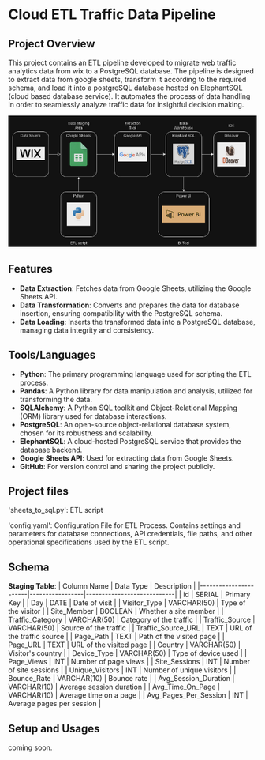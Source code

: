 # Cloud ETL Traffic Data Pipeline

## Project Overview

This project contains an ETL pipeline developed to migrate web traffic analytics data from wix to a PostgreSQL database. The pipeline is designed to extract data from google sheets, transform it according to the required schema, and load it into a postgreSQL database hosted on ElephantSQL (cloud based database service). It automates the process of data handling in order to seamlessly analyze traffic data for insightful decision making.

![etl_flow](etl_flow.png)


## Features
- **Data Extraction**: Fetches data from Google Sheets, utilizing the Google Sheets API.
- **Data Transformation**: Converts and prepares the data for database insertion, ensuring compatibility with the PostgreSQL schema.
- **Data Loading**: Inserts the transformed data into a PostgreSQL database, managing data integrity and consistency.

## Tools/Languages
- **Python**: The primary programming language used for scripting the ETL process.
- **Pandas**: A Python library for data manipulation and analysis, utilized for transforming the data.
- **SQLAlchemy**: A Python SQL toolkit and Object-Relational Mapping (ORM) library used for database interactions.
- **PostgreSQL**: An open-source object-relational database system, chosen for its robustness and scalability.
- **ElephantSQL**: A cloud-hosted PostgreSQL service that provides the database backend.
- **Google Sheets API**: Used for extracting data from Google Sheets.
- **GitHub**: For version control and sharing the project publicly.

## Project files
'sheets_to_sql.py': ETL script

'config.yaml': Configuration File for ETL Process. Contains settings and parameters for database connections, API credentials, file paths, and other operational specifications used by the ETL script.


## Schema
**Staging Table**:
| Column Name           | Data Type       | Description                |
|-----------------------|-----------------|----------------------------|
| id                    | SERIAL          | Primary Key                |
| Day                   | DATE            | Date of visit              |
| Visitor_Type          | VARCHAR(50)     | Type of the visitor        |
| Site_Member           | BOOLEAN         | Whether a site member      |
| Traffic_Category      | VARCHAR(50)     | Category of the traffic    |
| Traffic_Source        | VARCHAR(50)     | Source of the traffic      |
| Traffic_Source_URL    | TEXT            | URL of the traffic source  |
| Page_Path             | TEXT            | Path of the visited page   |
| Page_URL              | TEXT            | URL of the visited page    |
| Country               | VARCHAR(50)     | Visitor's country          |
| Device_Type           | VARCHAR(50)     | Type of device used        |
| Page_Views            | INT             | Number of page views       |
| Site_Sessions         | INT             | Number of site sessions    |
| Unique_Visitors       | INT             | Number of unique visitors  |
| Bounce_Rate           | VARCHAR(10)     | Bounce rate                |
| Avg_Session_Duration  | VARCHAR(10)     | Average session duration   |
| Avg_Time_On_Page      | VARCHAR(10)     | Average time on a page     |
| Avg_Pages_Per_Session | INT             | Average pages per session  |

## Setup and Usages
coming soon. 

